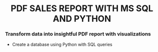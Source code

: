 <h1 align = "center"> PDF SALES REPORT WITH MS SQL AND PYTHON</h1>
<h3>Transform data into insightful PDF report with visualizations</h3>

- Create a database using Python with SQL queries
